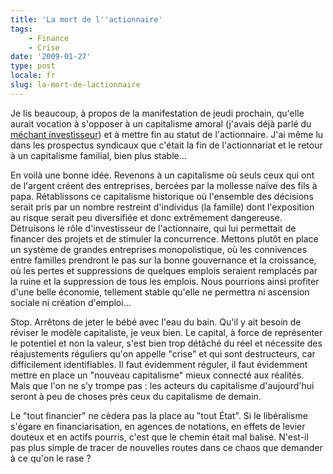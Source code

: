 ```yaml
---
title: 'La mort de l''actionnaire'
tags:
    - Finance
    - Crise
date: '2009-01-27'
type: post
locale: fr
slug: la-mort-de-lactionnaire
---
```


Je lis beaucoup, à propos de la manifestation de jeudi prochain, qu'elle aurait vocation à s'opposer à un capitalisme amoral (j'avais déjà parlé du [méchant investisseur](/2008/05/le-vilain-mechant-investisseur-et-le-trader-fou/)) et à mettre fin au statut de l'actionnaire. J'ai même lu dans les prospectus syndicaux que c'était la fin de l'actionnariat et le retour à un capitalisme familial, bien plus stable…

<!-- more -->

En voilà une bonne idée. Revenons à un capitalisme où seuls ceux qui ont de l'argent créent des entreprises, bercées par la mollesse naïve des fils à papa. Rétablissons ce capitalisme historique où l'ensemble des décisions serait pris par un nombre restreint d'individus (la famille) dont l'exposition au risque serait peu diversifiée et donc extrêmement dangereuse. Détruisons le rôle d'investisseur de l'actionnaire, qui lui permettait de financer des projets et de stimuler la concurrence. Mettons plutôt en place un système de grandes entreprises monopolistique, où les connivences entre familles prendront le pas sur la bonne gouvernance et la croissance, où les pertes et suppressions de quelques emplois seraient remplacés par la ruine et la suppression de tous les emplois. Nous pourrions ainsi profiter d'une belle économie, tellement stable qu'elle ne permettra ni ascension sociale ni création d'emploi…

Stop. Arrêtons de jeter le bébé avec l'eau du bain. Qu'il y ait besoin de réviser le modèle capitaliste, je veux bien. Le capital, à force de représenter le potentiel et non la valeur, s'est bien trop détâché du réel et nécessite des réajustements réguliers qu'on appelle "crise" et qui sont destructeurs, car difficilement identifiables. Il faut évidemment réguler, il faut évidemment mettre en place un "nouveau capitalisme" mieux connecté aux réalités. Mais que l'on ne s'y trompe pas&nbsp;: les acteurs du capitalisme d'aujourd'hui seront à peu de choses près ceux du capitalisme de demain.

Le "tout financier" ne cèdera pas la place au "tout État". Si le libéralisme s'égare en financiarisation, en agences de notations, en effets de levier douteux et en actifs pourris, c'est que le chemin était mal balisé. N'est-il pas plus simple de tracer de nouvelles routes dans ce chaos que demander à ce qu'on le rase&nbsp;?
